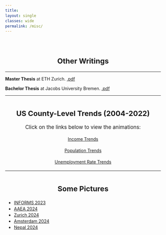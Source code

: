 ```yaml
---
title: 
layout: single
classes: wide
permalink: /misc/
---
```

<br/> 

<!-- Google Tag Manager (noscript) -->
<noscript><iframe src="https://www.googletagmanager.com/ns.html?id=GTM-PNS829G"
height="0" width="0" style="display:none;visibility:hidden"></iframe></noscript>
<!-- End Google Tag Manager (noscript) -->

# <center> <small>Other Writings</small> </center>
- - -
  
**Master Thesis** at ETH Zurich. [.pdf](https://www.dropbox.com/scl/fi/dhabpy749ja5v3mg4a0hy/Master_Thesis_2018.pdf?rlkey=8l96211j71mgnvwi3xiwr3t02&e=1&dl=0)

**Bachelor Thesis** at Jacobs University Bremen. [.pdf](https://www.dropbox.com/scl/fi/hgrqcp2ow08t2xmwpcacp/BSc_Thesis___UPaudel.pdf?rlkey=7rl7g8hrzfdvmgjpmz485v88j&e=1&dl=0)

- - -

# <center> <small>US County-Level Trends (2004-2022)</small> </center>

<div style="text-align: center;">
  <p style="font-size: 1.2em;">Click on the links below to view the animations:</p>
  
  <div style="margin: 20px;">
    <a href="javascript:void(0);" onclick="toggleGif('income')">Income Trends</a>
    <div id="income" style="display: none; margin-top: 100px;">
      <img src="/assets/income_animation.gif" alt="Income changes over time" style="width: 100%; max-width: 2000px;">
    </div>
  </div>
  
  <div style="margin: 20px;">
    <a href="javascript:void(0);" onclick="toggleGif('population')">Population Trends</a>
    <div id="population" style="display: none; margin-top: 10px;">
      <img src="/assets/population_animation.gif" alt="Population changes over time" style="width: 100%; max-width: 800px;">
    </div>
  </div>
  
  <div style="margin: 20px;">
    <a href="javascript:void(0);" onclick="toggleGif('unemployment')">Unemployment Rate Trends</a>
    <div id="unemployment" style="display: none; margin-top: 10px;">
      <img src="/assets/unemployment_animation.gif" alt="Unemployment rate changes over time" style="width: 100%; max-width: 800px;">
    </div>
  </div>
</div>

- - -

# <center> <small>Some Pictures</small> </center>

<ul style="list-style-type: disc; font-size: 1.2em;">
  <li>
    <a href="javascript:void(0);" onclick="toggleImage('img1')"><small>INFORMS 2023</small></a>
    <div id="img1" style="display: none; margin-top: 10px;">
      <img src="https://www.dropbox.com/scl/fi/yxunvyvq7v2yub3v85pti/IMG_4558.HEIC?rlkey=de14zywubx7a1zv71wwgzn7ou&raw=1" alt="INFORMS Marketing Science Conference, Miami, June 2023" width="600"/>
    </div>
  </li>
  <li>
    <a href="javascript:void(0);" onclick="toggleImage('img2')"><small>AAEA 2024</small></a>
    <div id="img2" style="display: none; margin-top: 10px;">
      <img src="https://www.dropbox.com/scl/fi/xbmhzrnrxetu191nsdh3v/IMG_1667.HEIC?rlkey=gbv110ylz3jmk4iu5fs4ttl3p&raw=1" alt="AAEA Annual Meeting, New Orleans, July 2024" width="600"/>
    </div>
  </li>
  <li>
    <a href="javascript:void(0);" onclick="toggleImage('img3')"><small>Zurich 2024</small></a>
    <div id="img3" style="display: none; margin-top: 10px;">
      <img src="https://www.dropbox.com/scl/fi/w25blv0bbhg9tbmqdmakg/IMG_0976.HEIC?rlkey=bjcfy1c3w6e6w18iqej6ox9ty&raw=1" alt="Zurich 2024" width="600"/>
    </div>
  </li>
  <li>
    <a href="javascript:void(0);" onclick="toggleImage('img4')"><small>Amsterdam 2024</small></a>
    <div id="img4" style="display: none; margin-top: 10px;">
      <img src="https://www.dropbox.com/scl/fi/4n3mha8fkvbolmg4vpumv/IMG_1192-3.HEIC?rlkey=eam7dl1o8yuvsyxvtdm2rccjw&raw=1" alt="Amsterdam 2024" width="600"/>
    </div>
  </li>
  <li>
    <a href="javascript:void(0);" onclick="toggleImage('img5')"><small>Nepal 2024</small></a>
    <div id="img5" style="display: none; margin-top: 10px;">
      <img src="https://www.dropbox.com/scl/fi/efmd3g3byfkiwjfcx23bw/IMG_0672.HEIC?rlkey=kcpz4nugeap80dshnnj3nojcn&raw=1" alt="Nepal 2024" width="600"/>
    </div>
  </li>
</ul>

<script>
  function toggleImage(imgId) {
    var imgDiv = document.getElementById(imgId);
    if (imgDiv.style.display === "none") {
      imgDiv.style.display = "block";
    } else {
      imgDiv.style.display = "none";
    }
  }

  function toggleGif(gifId) {
    var gifDiv = document.getElementById(gifId);
    if (gifDiv.style.display === "none") {
      gifDiv.style.display = "block";
    } else {
      gifDiv.style.display = "none";
    }
  }
</script>
